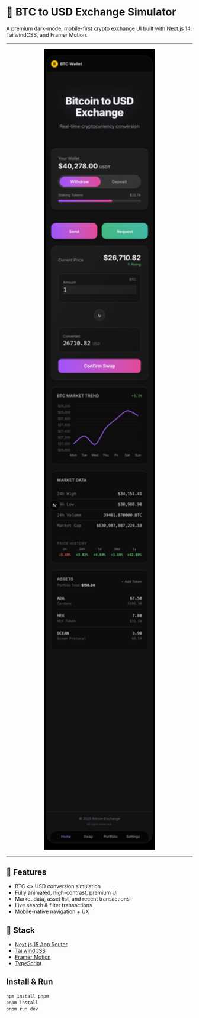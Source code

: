 # 💱 BTC to USD Exchange Simulator

A premium dark-mode, mobile-first crypto exchange UI built with Next.js 14, TailwindCSS, and Framer Motion.

---

<p align="center">
  <img src="/public/preview.png" alt="App Preview" width="300" />
</p>

---

## 🚀 Features

- BTC <> USD conversion simulation
- Fully animated, high-contrast, premium UI
- Market data, asset list, and recent transactions
- Live search & filter transactions
- Mobile-native navigation + UX

## 🧪 Stack

- [Next.js 15 App Router](https://nextjs.org/)
- [TailwindCSS](https://tailwindcss.com/)
- [Framer Motion](https://www.framer.com/motion/)
- [TypeScript](https://www.typescriptlang.org/)

## Install & Run

```bash
npm install pnpm
pnpm install
pnpm run dev
